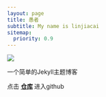 ```yaml
---
layout: page
title: 愚者
subtitle: My name is linjiacai
sitemap:
  priority: 0.9
---
```


<img src="{{ '/assets/img/pudhina.jpg' | prepend: site.baseurl }}" id="about-img">

<div id="describe-text">
	<p>一个简单的Jekyll主题博客</p>
	<p>点击 <strong> <a href="https://github.com/knhash/Pudhina"> 仓库</a> </strong>进入github</p>
</div>